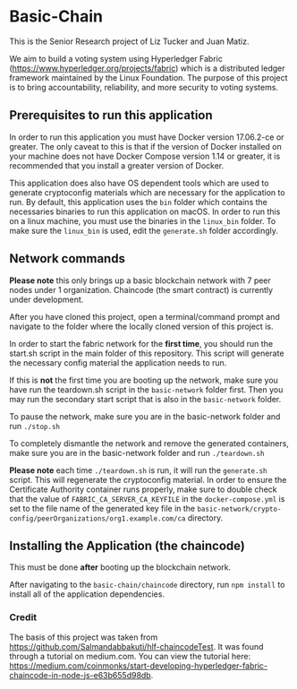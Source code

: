 # Basic-Chain

This is the Senior Research project of Liz Tucker and Juan Matiz. 

We aim to build a voting system using Hyperledger Fabric (https://www.hyperledger.org/projects/fabric) 
which is a distributed ledger framework maintained by the Linux Foundation. The purpose of this project 
is to bring accountability, reliability, and more security to voting systems. 

## Prerequisites to run this application

In order to run this application you must have Docker version 17.06.2-ce or greater.
The only caveat to this is that if the version of Docker installed on your machine does not 
have Docker Compose version 1.14 or greater, it is recommended that you install a greater version 
of Docker.

This application does also have OS dependent tools which are used to generate cryptoconfig materials 
which are necessary for the application to run. By default, this application uses the `bin` folder which
contains the necessaries binaries to run this application on macOS. In order to run this on a linux machine,
you must use the binaries in the `linux_bin` folder. To make sure the `linux_bin` is used, 
edit the `generate.sh` folder accordingly.


## Network commands

**Please note** this only brings up a basic blockchain network with 7 peer nodes under 1 organization. 
Chaincode (the smart contract) is currently under development. 

After you have cloned this project, open a terminal/command prompt and navigate to the folder 
where the locally cloned version of this project is.

In order to start the fabric network for the **first time**, you should run the start.sh script in the main 
folder of this repository. This script will generate the necessary config material the application needs
to run. 

If this is **not** the first time you are booting up the network, make sure you have run the teardown.sh script
in the `basic-network` folder first. Then you may run the secondary start script that is also in the 
`basic-network` folder.

To pause the network, make sure you are in the basic-network folder and run `./stop.sh`

To completely dismantle the network and remove the generated containers, make sure you are in 
the basic-network folder and run `./teardown.sh`

**Please note** each time `./teardown.sh` is run, it will run the `generate.sh` script. This will 
regenerate the cryptoconfig material. In order to ensure the Certificate Authority container runs properly, 
make sure to double check that the value of `FABRIC_CA_SERVER_CA_KEYFILE` in the `docker-compose.yml` is set to 
the file name of the generated key file in the `basic-network/crypto-config/peerOrganizations/org1.example.com/ca` 
directory.

## Installing the Application (the chaincode)
This must be done **after** booting up the blockchain network.

After navigating to the `basic-chain/chaincode` directory, run `npm install` to install all of the 
application dependencies.

### Credit
The basis of this project was taken from https://github.com/Salmandabbakuti/hlf-chaincodeTest. It was found through 
a tutorial on medium.com. You can view the tutorial here: 
https://medium.com/coinmonks/start-developing-hyperledger-fabric-chaincode-in-node-js-e63b655d98db.